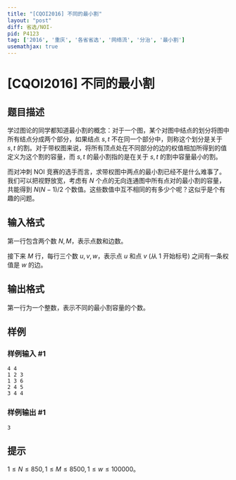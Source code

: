 ```yaml
---
title: "[CQOI2016] 不同的最小割"
layout: "post"
diff: 省选/NOI-
pid: P4123
tag: ['2016', '重庆', '各省省选', '网络流', '分治', '最小割']
usemathjax: true
---
```


# [CQOI2016] 不同的最小割
## 题目描述

学过图论的同学都知道最小割的概念：对于一个图，某个对图中结点的划分将图中所有结点分成两个部分，如果结点 $s,t$ 不在同一个部分中，则称这个划分是关于 $s,t$ 的割。对于带权图来说，将所有顶点处在不同部分的边的权值相加所得到的值定义为这个割的容量，而 $s,t$ 的最小割指的是在关于 $s,t$ 的割中容量最小的割。

而对冲刺 NOI 竞赛的选手而言，求带权图中两点的最小割已经不是什么难事了。我们可以把视野放宽，考虑有 $N$ 个点的无向连通图中所有点对的最小割的容量，共能得到 $N(N-1)/2$ 个数值。这些数值中互不相同的有多少个呢？这似乎是个有趣的问题。
## 输入格式

第一行包含两个数 $N,M$，表示点数和边数。

接下来 $M$ 行，每行三个数 $u,v,w$，表示点 $u$ 和点 $v$ (从 $1$ 开始标号) 之间有一条权值是 $w$ 的边。
## 输出格式

第一行为一个整数，表示不同的最小割容量的个数。
## 样例

### 样例输入 #1
```
4 4
1 2 3
1 3 6
2 4 5
3 4 4
```
### 样例输出 #1
```
3
```
## 提示

$1\leq N\leq 850,1\leq M\leq 8500,1\leq w\leq 100000$。
